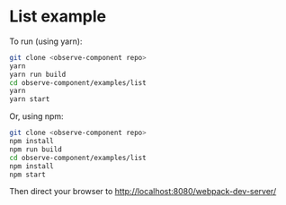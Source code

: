 # List example

To run (using yarn):
```bash
git clone <observe-component repo>
yarn
yarn run build
cd observe-component/examples/list
yarn
yarn start
```

Or, using npm:
```bash
git clone <observe-component repo>
npm install
npm run build
cd observe-component/examples/list
npm install
npm start
```

Then direct your browser to [http://localhost:8080/webpack-dev-server/](http://localhost:8080/webpack-dev-server/)
